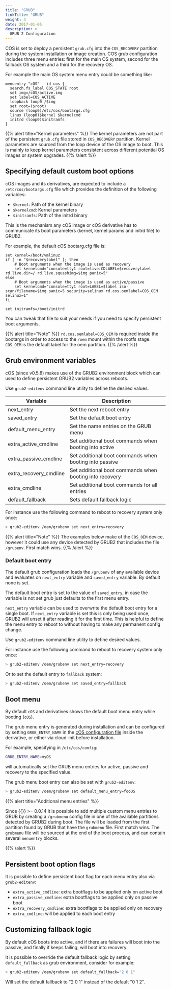 ```yaml
---
title: "GRUB"
linkTitle: "GRUB"
weight: 4
date: 2017-01-05
description: >
  GRUB 2 Configuration
---
```


COS is set to deploy a persistent `grub.cfg` into the `COS_RECOVERY` partition during
the system installation or image creation. COS grub configuration
includes three menu entries: first for the main OS system, second for the
fallback OS system and a third for the recovery OS.

For example the main OS system menu entry could be something like:

```
menuentry "cOS" --id cos {
  search.fs_label COS_STATE root
  set img=/cOS/active.img
  set label=COS_ACTIVE
  loopback loop0 /$img
  set root=($root)
  source (loop0)/etc/cos/bootargs.cfg
  linux (loop0)$kernel $kernelcmd
  initrd (loop0)$initramfs
}
```

{{% alert title="Kernel parameters" %}}
The kernel parameters are not part of the persistent `grub.cfg` file stored in `COS_RECOVERY` partition. 
Kernel parameters are sourced from the loop device of the OS image to boot. This is mainly to
keep kernel parameters consistent across different potential OS images or
system upgrades. 
{{% /alert %}}

## Specifying default custom boot options

cOS images and its derivatives, are expected to include a
`/etc/cos/bootargs.cfg` file which provides the definition of the following
variables:

* `$kernel`: Path of the kernel binary 
* `$kernelcmd`: Kernel parameters
* `$initramfs`: Path of the initrd binary

This is the mechanism any cOS image or cOS derivative has to communicate
its boot parameters (kernel, kernel params and initrd file) to GRUB2.

For example, the default cOS bootarg.cfg file is:

```
set kernel=/boot/vmlinuz
if [ -n "$recoverylabel" ]; then
    # Boot arguments when the image is used as recovery
    set kernelcmd="console=tty1 root=live:CDLABEL=$recoverylabel rd.live.dir=/ rd.live.squashimg=$img panic=5"
else
    # Boot arguments when the image is used as active/passive
    set kernelcmd="console=tty1 root=LABEL=$label iso-scan/filename=$img panic=5 security=selinux rd.cos.oemlabel=COS_OEM selinux=1"
fi

set initramfs=/boot/initrd
```

You can tweak that file to suit your needs if you need to specify persistent boot arguments.

{{% alert title="Note" %}}
`rd.cos.oemlabel=COS_OEM` is required inside the bootargs in order to access to the `/oem` mount within the rootfs stage. `COS_OEM` is the default label for the oem partition.
{{% /alert %}}

## Grub environment variables

cOS (since v0.5.8) makes use of the GRUB2 environment block which can used to define
persistent GRUB2 variables across reboots.

Use `grub2-editenv` command line utility to define the desired values.

| Variable               |  Description                                            |
|------------------------|---------------------------------------------------------|
| next_entry             | Set the next reboot entry                               |
| saved_entry            | Set the default boot entry                              |
| default_menu_entry     | Set the name entries on the GRUB menu                   |
| extra_active_cmdline   | Set additional boot commands when booting into active   |
| extra_passive_cmdline  | Set additional boot commands when booting into passive  |
| extra_recovery_cmdline | Set additional boot commands when booting into recovery |
| extra_cmdline          | Set additional boot commands for all entries            |
| default_fallback       | Sets default fallback logic                             |


For instance use the following command to reboot to recovery system only once:

```bash
> grub2-editenv /oem/grubenv set next_entry=recovery
```

{{% alert title="Note" %}}
The examples below make of the `COS_OEM` device, however it could use any device
detected by GRUB2 that includes the file `/grubenv`. First match wins.
{{% /alert %}}

### Default boot entry

The default grub configuration loads the `/grubenv` of any available device
and evaluates on `next_entry` variable and `saved_entry` variable. By default
none is set.

The default boot entry is set to the value of `saved_entry`, in case the variable
is not set grub just defaults to the first menu entry.

`next_entry` variable can be used to overwrite the default boot entry for a single
boot. If `next_entry` variable is set this is only being used once, GRUB2 will
unset it after reading it for the first time. This is helpful to define the menu entry
to reboot to without having to make any permanent config change.

Use `grub2-editenv` command line utility to define desired values.

For instance use the following command to reboot to recovery system only once:

```bash
> grub2-editenv /oem/grubenv set next_entry=recovery
```

Or to set the default entry to `fallback` system:

```bash
> grub2-editenv /oem/grubenv set saved_entry=fallback
```

## Boot menu

By default `cOS` and derivatives shows the default boot menu entry while booting (`cOS`).

The grub menu entry is generated during installation and can be configured by setting `GRUB_ENTRY_NAME` in the [cOS configuration file](../general_configuration) inside the derivative, or either via cloud-init before installation.

For example, specifying in `/etc/cos/config`:

```bash
GRUB_ENTRY_NAME=myOS
```

will automatically set the GRUB menu entries for active, passive and recovery to the specified value.

The grub menu boot entry can also be set with `grub2-editenv`:

```bash
> grub2-editenv /oem/grubenv set default_menu_entry=fooOS
```

{{% alert title="Additional menu entries" %}}

Since {{<package package="system/grub2-config" >}} >= 0.0.14 it is possible to add multiple custom menu entries to GRUB by creating a `/grubmenu` config file in one of the available partitions detected by GRUB2 during boot. The file will be loaded from the first partition found by GRUB that have the `grubmenu` file. First match wins. 
The `grubmenu` file will be sourced at the end of the boot process, and can contain several `menuentry` blocks.

{{% /alert %}}

## Persistent boot option flags

It is possible to define persistent boot flag for each menu entry also via `grub2-editenv`:

- `extra_active_cmdline`: extra bootflags to be applied only on active boot
- `extra_passive_cmdline`: extra bootflags to be applied only on passive boot
- `extra_recovery_cmdline`: extra bootflags to be applied only on recovery
- `extra_cmdline`: will be applied to each boot entry


## Customizing fallback logic

By default cOS boots into active, and if there are failures will boot into the passive, and finally if keeps failing, will boot into recovery.

It is possible to override the default fallback logic by setting `default_fallback` as grub environment, consider for example:

```bash
> grub2-editenv /oem/grubenv set default_fallback="2 0 1"
```

Will set the default fallback to "2 0 1" instead of the default "0 1 2".
